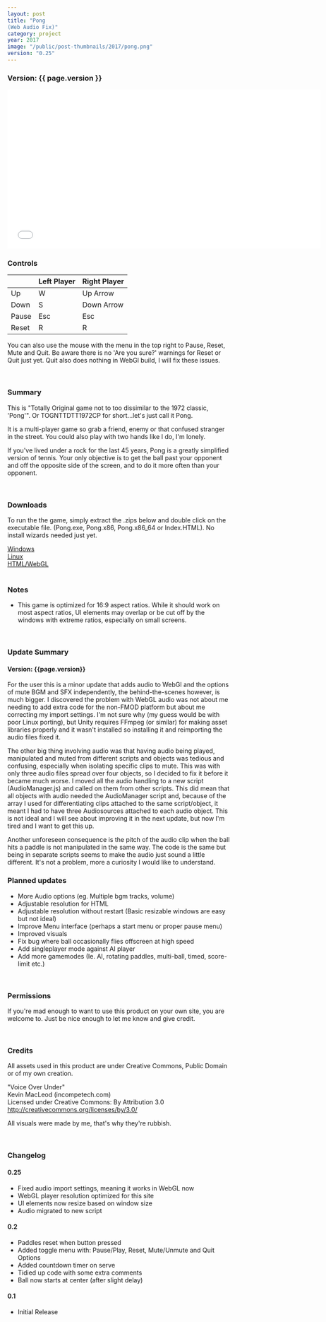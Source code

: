 ```yaml
---
layout: post
title: "Pong
(Web Audio Fix)"
category: project
year: 2017
image: "/public/post-thumbnails/2017/pong.png"
version: "0.25"
---
```


### Version: {{ page.version }}

<iframe src="/public/projects/pong/0.25/index.html" style="border:0px #000000 none;" name="Pong" scrolling="no" height="360px" width="710px"></iframe>

<br>

### Controls

|    | Left Player | Right Player|
|----|-------------|-------------|
| Up | W | Up Arrow |
| Down | S | Down Arrow |
| Pause | Esc | Esc |
| Reset | R | R |

You can also use the mouse with the menu in the top right to Pause, Reset, Mute and Quit. Be aware there is no 'Are you sure?' warnings for Reset or Quit just yet. Quit also does nothing in WebGl build, I will fix these issues.

<br>

### Summary

This is "Totally Original game not to too dissimilar to the 1972 classic, 'Pong'". Or TOGNTTDTT1972CP for short...let's just call it Pong.

It is a multi-player game so grab a friend, enemy or that confused stranger in the street. You could also play with two hands like I do, I'm lonely.

If you've lived under a rock for the last 45 years, Pong is a greatly simplified version of tennis. Your only objective is to get the ball past your opponent and off the opposite side of the screen, and to do it more often than your opponent.

<br>

### Downloads

To run the the game, simply extract the .zips below and double click on the executable file. (Pong.exe, Pong.x86, Pong.x86_64 or Index.HTML). No install wizards needed just yet.

<a href="/public/projects/pong/0.25/downloads/Pong_025_Win.zip" download>
Windows
</a><br>
<a href="/public/projects/pong/0.25/downloads/Pong_025_Linux.zip" download>
Linux
</a><br>
<a href="/public/projects/pong/0.25/downloads/Pong_025_HTML.zip" download>
HTML/WebGL
</a><br>
<br>

### Notes
* This game is optimized for 16:9 aspect ratios. While it should work on most aspect ratios, UI elements may overlap or be cut off by the windows with extreme ratios, especially on small screens.

<br>

### Update Summary

#### Version: {{page.version}}

For the user this is a minor update that adds audio to WebGl and the options of mute BGM and SFX independently, the behind-the-scenes however, is much bigger. I discovered the problem with WebGL audio was not about me needing to add extra code for the non-FMOD platform but about me correcting my import settings. I'm not sure why (my guess would be with poor Linux porting), but Unity requires FFmpeg (or similar) for making asset libraries properly and it wasn't installed so installing it and reimporting the audio files fixed it.

The other big thing involving audio was that having audio being played, manipulated and muted from different scripts and objects was tedious and confusing, especially when isolating specific clips to mute. This was with only three audio files spread over four objects, so I decided to fix it before it became much worse. I moved all the audio handling to a new script (AudioManager.js) and called on them from other scripts. This did mean that all objects with audio needed the AudioManager script and, because of the array I used for differentiating clips attached to the same script/object, it meant I had to have three Audiosources attached to each audio object. This is not ideal and I will see about improving it in the next update, but now I'm tired and I want to get this up.

Another unforeseen consequence is the pitch of the audio clip when the ball hits a paddle is not manipulated in the same way. The code is the same but being in separate scripts seems to make the audio just sound a little different. It's not a problem, more a curiosity I would like to understand. 

### Planned updates
* More Audio options (eg. Multiple bgm tracks, volume)
* Adjustable resolution for HTML
* Adjustable resolution without restart (Basic resizable windows are easy but not ideal)
* Improve Menu interface (perhaps a start menu or proper pause menu)
* Improved visuals
* Fix bug where ball occasionally flies offscreen at high speed
* Add singleplayer mode against AI player
* Add more gamemodes (Ie. AI, rotating paddles, multi-ball, timed, score-limit etc.)

<br>

### Permissions

If you're mad enough to want to use this product on your own site, you are welcome to. Just be nice enough to let me know and give credit.

<br>

### Credits

All assets used in this product are under Creative Commons, Public Domain or of my own creation.

"Voice Over Under"<br>
Kevin MacLeod (incompetech.com)<br>
Licensed under Creative Commons: By Attribution 3.0
http://creativecommons.org/licenses/by/3.0/

All visuals were made by me, that's why they're rubbish.

<br>

### Changelog

#### 0.25
* Fixed audio import settings, meaning it works in WebGL now
* WebGL player resolution optimized for this site
* UI elements now resize based on window size
* Audio migrated to new script

#### 0.2
* Paddles reset when button pressed
* Added toggle menu with: Pause/Play, Reset, Mute/Unmute and Quit Options
* Added countdown timer on serve
* Tidied up code with some extra comments
* Ball now starts at center (after slight delay)

#### 0.1
* Initial Release
<br><br>

